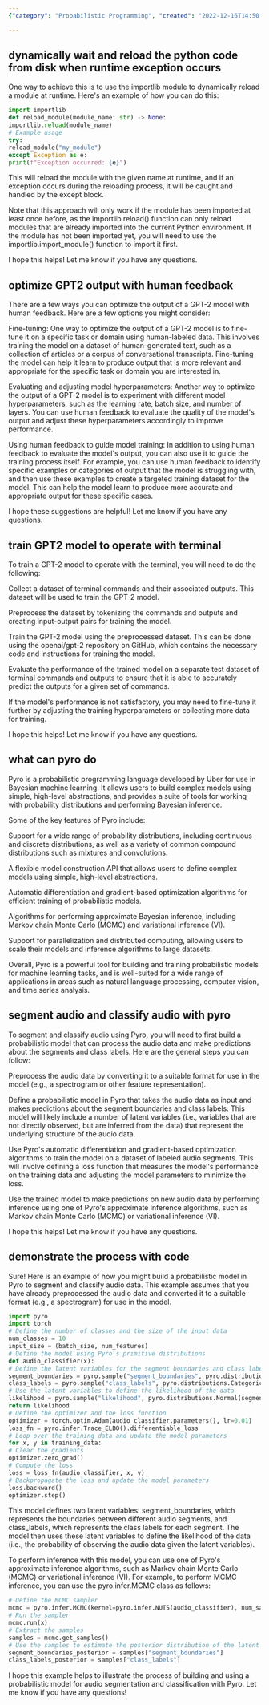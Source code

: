 ```yaml
---
{"category": "Probabilistic Programming", "created": "2022-12-16T14:50:48.942Z", "date": "2022-12-16 14:50:48", "description": "This article explores techniques for improving the performance of GPT-2, a popular language model. By incorporating human feedback and fine-tuning hyperparameters, the model's capabilities can be further enhanced. Additionally, the article delves into using Pyro, a probabilistic programming framework, to address tasks such as audio segmentation and classification through advanced algorithms like MCMC and variational inference.", "modified": "2022-12-18T21:25:00.194Z", "tags": ["GPT-2", "performance", "human feedback", "hyperparameter adjustments", "Pyro", "probabilistic programming", "audio segmentation", "classification", "MCMC", "variational inference"], "title": "pyro audio segmentation and classification"}

---
```


## dynamically wait and reload the python code from disk when runtime exception occurs

One way to achieve this is to use the importlib module to dynamically reload a module at runtime. Here's an example of how you can do this:
```python
import importlib
def reload_module(module_name: str) -> None:
importlib.reload(module_name)
# Example usage
try:
reload_module("my_module")
except Exception as e:
print(f"Exception occurred: {e}")

```

This will reload the module with the given name at runtime, and if an exception occurs during the reloading process, it will be caught and handled by the except block.

Note that this approach will only work if the module has been imported at least once before, as the importlib.reload() function can only reload modules that are already imported into the current Python environment. If the module has not been imported yet, you will need to use the importlib.import_module() function to import it first.

I hope this helps! Let me know if you have any questions.

## optimize GPT2 output with human feedback

There are a few ways you can optimize the output of a GPT-2 model with human feedback. Here are a few options you might consider:

Fine-tuning: One way to optimize the output of a GPT-2 model is to fine-tune it on a specific task or domain using human-labeled data. This involves training the model on a dataset of human-generated text, such as a collection of articles or a corpus of conversational transcripts. Fine-tuning the model can help it learn to produce output that is more relevant and appropriate for the specific task or domain you are interested in.

Evaluating and adjusting model hyperparameters: Another way to optimize the output of a GPT-2 model is to experiment with different model hyperparameters, such as the learning rate, batch size, and number of layers. You can use human feedback to evaluate the quality of the model's output and adjust these hyperparameters accordingly to improve performance.

Using human feedback to guide model training: In addition to using human feedback to evaluate the model's output, you can also use it to guide the training process itself. For example, you can use human feedback to identify specific examples or categories of output that the model is struggling with, and then use these examples to create a targeted training dataset for the model. This can help the model learn to produce more accurate and appropriate output for these specific cases.

I hope these suggestions are helpful! Let me know if you have any questions.

## train GPT2 model to operate with terminal

To train a GPT-2 model to operate with the terminal, you will need to do the following:

Collect a dataset of terminal commands and their associated outputs. This dataset will be used to train the GPT-2 model.

Preprocess the dataset by tokenizing the commands and outputs and creating input-output pairs for training the model.

Train the GPT-2 model using the preprocessed dataset. This can be done using the openai/gpt-2 repository on GitHub, which contains the necessary code and instructions for training the model.

Evaluate the performance of the trained model on a separate test dataset of terminal commands and outputs to ensure that it is able to accurately predict the outputs for a given set of commands.

If the model's performance is not satisfactory, you may need to fine-tune it further by adjusting the training hyperparameters or collecting more data for training.

I hope this helps! Let me know if you have any questions.

## what can pyro do

Pyro is a probabilistic programming language developed by Uber for use in Bayesian machine learning. It allows users to build complex models using simple, high-level abstractions, and provides a suite of tools for working with probability distributions and performing Bayesian inference.

Some of the key features of Pyro include:

Support for a wide range of probability distributions, including continuous and discrete distributions, as well as a variety of common compound distributions such as mixtures and convolutions.

A flexible model construction API that allows users to define complex models using simple, high-level abstractions.

Automatic differentiation and gradient-based optimization algorithms for efficient training of probabilistic models.

Algorithms for performing approximate Bayesian inference, including Markov chain Monte Carlo (MCMC) and variational inference (VI).

Support for parallelization and distributed computing, allowing users to scale their models and inference algorithms to large datasets.

Overall, Pyro is a powerful tool for building and training probabilistic models for machine learning tasks, and is well-suited for a wide range of applications in areas such as natural language processing, computer vision, and time series analysis.

## segment audio and classify audio with pyro

To segment and classify audio using Pyro, you will need to first build a probabilistic model that can process the audio data and make predictions about the segments and class labels. Here are the general steps you can follow:

Preprocess the audio data by converting it to a suitable format for use in the model (e.g., a spectrogram or other feature representation).

Define a probabilistic model in Pyro that takes the audio data as input and makes predictions about the segment boundaries and class labels. This model will likely include a number of latent variables (i.e., variables that are not directly observed, but are inferred from the data) that represent the underlying structure of the audio data.

Use Pyro's automatic differentiation and gradient-based optimization algorithms to train the model on a dataset of labeled audio segments. This will involve defining a loss function that measures the model's performance on the training data and adjusting the model parameters to minimize the loss.

Use the trained model to make predictions on new audio data by performing inference using one of Pyro's approximate inference algorithms, such as Markov chain Monte Carlo (MCMC) or variational inference (VI).

I hope this helps! Let me know if you have any questions.

## demonstrate the process with code

Sure! Here is an example of how you might build a probabilistic model in Pyro to segment and classify audio data. This example assumes that you have already preprocessed the audio data and converted it to a suitable format (e.g., a spectrogram) for use in the model.
```python
import pyro
import torch
# Define the number of classes and the size of the input data
num_classes = 10
input_size = (batch_size, num_features)
# Define the model using Pyro's primitive distributions
def audio_classifier(x):
# Define the latent variables for the segment boundaries and class labels
segment_boundaries = pyro.sample("segment_boundaries", pyro.distributions.Uniform(0, 1))
class_labels = pyro.sample("class_labels", pyro.distributions.Categorical(torch.ones(num_classes)/num_classes))
# Use the latent variables to define the likelihood of the data
likelihood = pyro.sample("likelihood", pyro.distributions.Normal(segment_boundaries, class_labels), obs=x)
return likelihood
# Define the optimizer and the loss function
optimizer = torch.optim.Adam(audio_classifier.parameters(), lr=0.01)
loss_fn = pyro.infer.Trace_ELBO().differentiable_loss
# Loop over the training data and update the model parameters
for x, y in training_data:
# Clear the gradients
optimizer.zero_grad()
# Compute the loss
loss = loss_fn(audio_classifier, x, y)
# Backpropagate the loss and update the model parameters
loss.backward()
optimizer.step()

```

This model defines two latent variables: segment_boundaries, which represents the boundaries between different audio segments, and class_labels, which represents the class labels for each segment. The model then uses these latent variables to define the likelihood of the data (i.e., the probability of observing the audio data given the latent variables).

To perform inference with this model, you can use one of Pyro's approximate inference algorithms, such as Markov chain Monte Carlo (MCMC) or variational inference (VI). For example, to perform MCMC inference, you can use the pyro.infer.MCMC class as follows:
```python
# Define the MCMC sampler
mcmc = pyro.infer.MCMC(kernel=pyro.infer.NUTS(audio_classifier), num_samples=1000, warmup_steps=100)
# Run the sampler
mcmc.run(x)
# Extract the samples
samples = mcmc.get_samples()
# Use the samples to estimate the posterior distribution of the latent variables
segment_boundaries_posterior = samples["segment_boundaries"]
class_labels_posterior = samples["class_labels"]

```

I hope this example helps to illustrate the process of building and using a probabilistic model for audio segmentation and classification with Pyro. Let me know if you have any questions!
